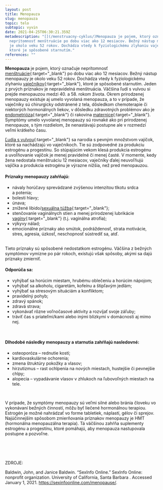 ```yaml
---
layout: post
title: Menopauza
slug: menopauza
topic: telo
subtopic: vyvin
date: 2021-04-25T06:30:21.359Z
metadescription: "[](/menstruacny-cyklus/)Menopauza je pojem, ktorý označuje
  neprítomnosť menštruácie po dobu viac ako 12 mesiacov. Bežný nástup menopauzy
  je okolo veku 52 rokov. Dochádza vtedy k fyziologickému zlyhaniu vaječníkov,
  ktoré je spôsobené starnutím."
references: ""
---
```

**Menopauza** je pojem, ktorý označuje neprítomnosť [menštruácie](/menstruacny-cyklus/){:target="_blank"} po dobu viac ako 12 mesiacov. Bežný nástup menopauzy je okolo veku 52 rokov. Dochádza vtedy k fyziologickému zlyhaniu [vaječníkov](/vnutorne-pohlavne-ustrojenstvo-cloveka-s-vulvou/){:target="_blank"}, ktoré je spôsobené starnutím. Jeden z prvých príznakov je nepravidelná menštruácia. Väčšina ľudí s vulvou si prejde menopauzou medzi 40. a 58. rokom života. Okrem prirodzenej menopauzy existuje aj umelo vyvolaná menopauza, a to v prípade, že vaječníky sú chirurgicky odstránené z tela, dôsledkom chemoterapie či niektorých hormonálnych liekov, v dôsledku zdravotných problémov ako je [endometrióza](https://www.promama.sk/tehotenstvo/endometrioza-tehotenstvo-moze-sposobit-neplodnost){:target="_blank"} či rakovina [maternice](/vnutorne-pohlavne-ustrojenstvo-cloveka-s-vulvou/){:target="_blank"}. Symptómy umelo vyvolanej menopauzy sú rovnaké ako pri prirodzenej menopauze, s tým rozdielom, že nenastávajú postupne ale v rozmedzí veľmi krátkeho času. 

[Ľudia s vulvou](/muz-a-zena-vs-samec-a-samica/){:target="_blank"} sa narodia s pevným množstvom vajíčok, ktoré sa nachádzajú vo vaječníkoch. Tie sú zodpovedné za produkciu estrogénu a progestínu. So stúpajúcim vekom klesá produkcia estrogénu a uvoľňovanie vajíčok je menej pravidelné či menej časté. V momente, kedy žena nedostala menštruáciu 12 mesiacov, vaječníky ďalej neuvoľňujú vajíčka a produkcia estrogénu je výrazne nižšia, než pred menopauzou. 

#### Príznaky menopauzy zahŕňajú:

* návaly horúčavy sprevádzané zvýšenou intenzitou tlkotu srdca a potenia;
* bolesti hlavy;
* únava;
* znížené libido/[sexuálna túžba](/telesne-a-emocionalne-procesy-sexualna-tuzba-a-sexualna-aktivita/){:target="_blank"};
* stenčovanie vaginálnych stien a menej prirodzenej lubrikácie [vagíny](/vnutorne-pohlavne-ustrojenstvo-cloveka-s-vulvou/){:target="_blank"} (t.j. vaginálna atrofia);
* výkyvy nálad;
* emocionálne príznaky ako smútok, podráždenosť, strata motivácie, stres, agresia, úzkosť, neschopnosť sústrediť sa, atď. 

<br> Tieto príznaky sú spôsobené nedostatkom estrogénu. Väčšina z bežných symptómov vymizne po pár rokoch, existujú však spôsoby, akými sa dajú príznaky zmierniť. 

#### Odporúča sa:

* vyhýbať sa horúcim miestam, hrubému oblečeniu a horúcim nápojom;
* vyhýbať sa alkoholu, cigaretám, kofeínu a štipľavým jedlám;
* vyhýbať sa stresovým situáciám a konfliktom;
* pravidelný pohyb;
* zdravý spánok;
* zdravá strava;
* vykonávať rôzne voľnočasové aktivity a rozvíjať svoje záľuby;
* tráviť čas s priateľmi/kami alebo inými blízkymi v domácnosti aj mimo nej.

<br>

#### Dlhodobé následky menopauzy a starnutia zahŕňajú nasledovné:

* osteoporóza – rednutie kostí;
* kardiovaskulárne ochorenia;
* zmena štruktúry pokožky a vlasov;
* hirzutizmus – rast ochlpenia na nových miestach, hustejšie či pevnejšie chlpy;
* alopecia – vypadávanie vlasov v zhlukoch na ľubovoľných miestach na tele.

<br>

V prípade, že symptómy menopauzy sú veľmi silné alebo bránia človeku vo vykonávaní bežných činností, môžu byť liečené hormonálnou terapiou. Estrogén je možné nahrádzať vo forme tabletiek, náplastí, gélov či sprejov. Najúčinnejším spôsobom zmierňovania príznakov menopauzy je HMT (hormonálna menopauzálna terapia). Tá väčšinou zahŕňa suplementy estrogénu a progestínu, ktoré pomáhajú, aby menopauza nastupovala postupne a pozvoľne.

<br>

<br>

<br>

<p class="important-text">ZDROJE:</p>

Baldwin, John, and Janice Baldwin. “SexInfo Online.” SexInfo Online: nonprofit organization. University of California, Santa Barbara . Accessed January 1, 2021. <https://sexinfoonline.com/menopause/>.
